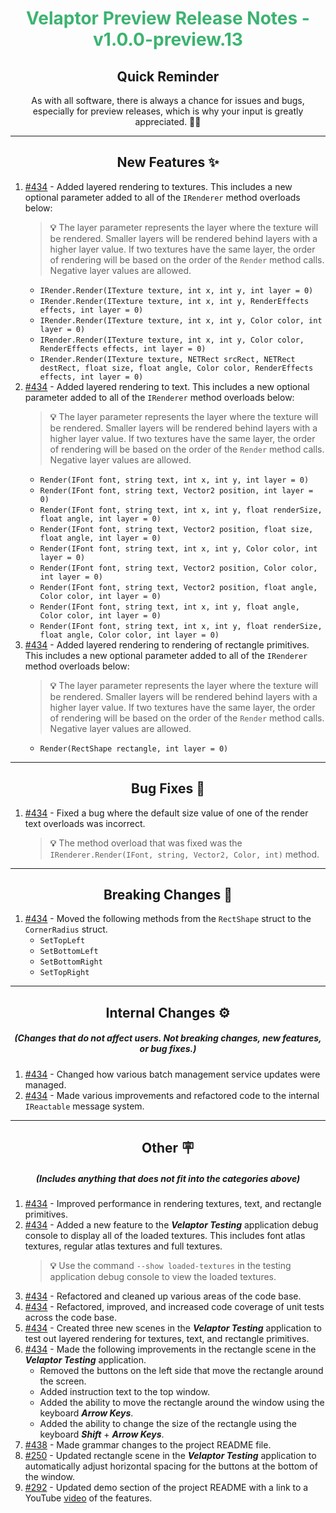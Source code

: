 <h1 align="center" style='color:mediumseagreen;font-weight:bold'>
    Velaptor Preview Release Notes - v1.0.0-preview.13
</h1>

<h2 align="center" style='font-weight:bold'>Quick Reminder</h2>

<div align="center">

As with all software, there is always a chance for issues and bugs, especially for preview releases, which is why your input is greatly appreciated. 🙏🏼
</div>

---

<h2 style="font-weight:bold" align="center">New Features ✨</h2>

1. [#434](https://github.com/KinsonDigital/Velaptor/issues/434) - Added layered rendering to textures. This includes a new optional parameter added to all of the `IRenderer` method overloads below:
   > **💡**
   > The layer parameter represents the layer where the texture will be rendered.  Smaller layers will be rendered
   > behind layers with a higher layer value.  If two textures have the same layer, the order of rendering will be based
   > on the order of the `Render` method calls.  Negative layer values are allowed.
   - `IRender.Render(ITexture texture, int x, int y, int layer = 0)`
   - `IRender.Render(ITexture texture, int x, int y, RenderEffects effects, int layer = 0)`
   - `IRender.Render(ITexture texture, int x, int y, Color color, int layer = 0)`
   - `IRender.Render(ITexture texture, int x, int y, Color color, RenderEffects effects, int layer = 0)`
   - `IRender.Render(ITexture texture, NETRect srcRect, NETRect destRect, float size, float angle, Color color, RenderEffects effects, int layer = 0)`
1. [#434](https://github.com/KinsonDigital/Velaptor/issues/434) - Added layered rendering to text. This includes a new optional parameter added to all of the `IRenderer` method overloads below:
   > **💡**
   > The layer parameter represents the layer where the texture will be rendered.  Smaller layers will be rendered
   > behind layers with a higher layer value.  If two textures have the same layer, the order of rendering will be based
   > on the order of the `Render` method calls.  Negative layer values are allowed.
   - `Render(IFont font, string text, int x, int y, int layer = 0)`
   - `Render(IFont font, string text, Vector2 position, int layer = 0)`
   - `Render(IFont font, string text, int x, int y, float renderSize, float angle, int layer = 0)`
   - `Render(IFont font, string text, Vector2 position, float size, float angle, int layer = 0)`
   - `Render(IFont font, string text, int x, int y, Color color, int layer = 0)`
   - `Render(IFont font, string text, Vector2 position, Color color, int layer = 0)`
   - `Render(IFont font, string text, Vector2 position, float angle, Color color, int layer = 0)`
   - `Render(IFont font, string text, int x, int y, float angle, Color color, int layer = 0)`
   - `Render(IFont font, string text, int x, int y, float renderSize, float angle, Color color, int layer = 0)`
1. [#434](https://github.com/KinsonDigital/Velaptor/issues/434) - Added layered rendering to rendering of rectangle primitives. This includes a new optional parameter added to all of the `IRenderer` method overloads below:
      > **💡**
      > The layer parameter represents the layer where the texture will be rendered.  Smaller layers will be rendered
      > behind layers with a higher layer value.  If two textures have the same layer, the order of rendering will be based
      > on the order of the `Render` method calls.  Negative layer values are allowed.
     - `Render(RectShape rectangle, int layer = 0)`

---

<h2 style="font-weight:bold" align="center">Bug Fixes 🐛</h2>

1. [#434](https://github.com/KinsonDigital/Velaptor/issues/434) - Fixed a bug where the default size value of one of the render text overloads was incorrect.
    > **💡**
    > The method overload that was fixed was the `IRenderer.Render(IFont, string, Vector2, Color, int)` method.

---

<h2 style="font-weight:bold" align="center">Breaking Changes 🧨</h2>

1. [#434](https://github.com/KinsonDigital/Velaptor/issues/434) - Moved the following methods from the `RectShape` struct to the `CornerRadius` struct.
   - `SetTopLeft`
   - `SetBottomLeft`
   - `SetBottomRight`
   - `SetTopRight`

---

<h2 style="font-weight:bold" align="center">Internal Changes ⚙️</h2>
<h5 align="center">(Changes that do not affect users.  Not breaking changes, new features, or bug fixes.)</h5>

1. [#434](https://github.com/KinsonDigital/Velaptor/issues/434) - Changed how various batch management service updates were managed.
2. [#434](https://github.com/KinsonDigital/Velaptor/issues/434) - Made various improvements and refactored code to the internal `IReactable` message system.

---

<h2 style="font-weight:bold" align="center">Other 🪧</h2>
<h5 align="center">(Includes anything that does not fit into the categories above)</h5>

1. [#434](https://github.com/KinsonDigital/Velaptor/issues/434) - Improved performance in rendering textures, text, and rectangle primitives.
2. [#434](https://github.com/KinsonDigital/Velaptor/issues/434) - Added a new feature to the **_Velaptor Testing_** application debug console to display all of the loaded textures.  This includes font atlas textures, regular atlas textures and full textures.
   > **💡**
   > Use the command `--show loaded-textures` in the testing application debug console to view the loaded textures.
3. [#434](https://github.com/KinsonDigital/Velaptor/issues/434) - Refactored and cleaned up various areas of the code base.
4. [#434](https://github.com/KinsonDigital/Velaptor/issues/434) - Refactored, improved, and increased code coverage of unit tests across the code base.
5. [#434](https://github.com/KinsonDigital/Velaptor/issues/434) - Created three new scenes in the **_Velaptor Testing_** application to test out layered rendering for textures, text, and rectangle primitives.
6. [#434](https://github.com/KinsonDigital/Velaptor/issues/434) - Made the following improvements in the rectangle scene in the _**Velaptor Testing**_ application.
   - Removed the buttons on the left side that move the rectangle around the screen.
   - Added instruction text to the top window.
   - Added the ability to move the rectangle around the window using the keyboard **_Arrow Keys_**.
   - Added the ability to change the size of the rectangle using the keyboard **_Shift_** + **_Arrow Keys_**.
11. [#438](https://github.com/KinsonDigital/Velaptor/issues/438) - Made grammar changes to the project README file.
12. [#250](https://github.com/KinsonDigital/Velaptor/issues/250) - Updated rectangle scene in the **_Velaptor Testing_** application to automatically adjust horizontal spacing for the buttons at the bottom of the window.
13. [#292](https://github.com/KinsonDigital/Velaptor/issues/292) - Updated demo section of the project README with a link to a YouTube [video](https://www.youtube.com/watch?v=nNeVKvkbXc4) of the features.
